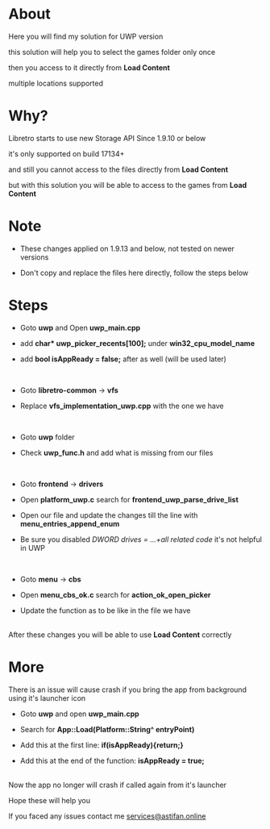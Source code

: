 # About

Here you will find my solution for UWP version

this solution will help you to select the games folder only once

then you access to it directly from <b>Load Content</b>

multiple locations supported


# Why?

Libretro starts to use new Storage API Since 1.9.10 or below

it's only supported on build 17134+

and still you cannot access to the files directly from <b>Load Content</b>

but with this solution you will be able to access to the games from <b>Load Content</b>


# Note

- These changes applied on 1.9.13 and below, not tested on newer versions

- Don't copy and replace the files here directly, follow the steps below


# Steps

- Goto <b>uwp</b> and Open <b>uwp_main.cpp</b>

- add <b>char* uwp_picker_recents[100];</b> under <b>win32_cpu_model_name</b>

- add <b>bool isAppReady = false;</b> after as well (will be used later)

<br/>

- Goto <b>libretro-common</b> -> <b>vfs</b>

- Replace <b>vfs_implementation_uwp.cpp</b> with the one we have

<br/>

- Goto <b>uwp</b> folder

- Check <b>uwp_func.h</b> and add what is missing from our files

<br/>

- Goto <b>frontend</b> -> <b>drivers</b>

- Open <b>platform_uwp.c</b> search for <b>frontend_uwp_parse_drive_list</b>

- Open our file and update the changes till the line with <b>menu_entries_append_enum</b>

- Be sure you disabled <i>DWORD drives = ...+all related code</i> it's not helpful in UWP

<br/>
	
- Goto <b>menu</b> -> <b>cbs</b>

- Open <b>menu_cbs_ok.c</b> search for <b>action_ok_open_picker</b>

- Update the function as to be like in the file we have

<br/>
After these changes you will be able to use <b>Load Content</b> correctly
 

# More

There is an issue will cause crash if you bring the app from background using it's launcher icon

- Goto <b>uwp</b> and open <b>uwp_main.cpp</b>

- Search for <b>App::Load(Platform::String^ entryPoint)</b>

- Add this at the first line: <b>if(isAppReady){return;}</b>

- Add this at the end of the function: <b>isAppReady = true;</b>

<br/>
Now the app no longer will crash if called again from it's launcher


Hope these will help you

If you faced any issues contact me <a href="mailto:services@astifan.online">services@astifan.online</a>